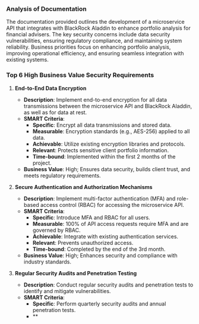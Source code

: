 ### Analysis of Documentation

The documentation provided outlines the development of a microservice API that integrates with BlackRock Aladdin to enhance portfolio analysis for financial advisers. The key security concerns include data security vulnerabilities, ensuring regulatory compliance, and maintaining system reliability. Business priorities focus on enhancing portfolio analysis, improving operational efficiency, and ensuring seamless integration with existing systems.

### Top 6 High Business Value Security Requirements

1. **End-to-End Data Encryption**
   - **Description**: Implement end-to-end encryption for all data transmissions between the microservice API and BlackRock Aladdin, as well as for data at rest.
   - **SMART Criteria**:
     - **Specific**: Encrypt all data transmissions and stored data.
     - **Measurable**: Encryption standards (e.g., AES-256) applied to all data.
     - **Achievable**: Utilize existing encryption libraries and protocols.
     - **Relevant**: Protects sensitive client portfolio information.
     - **Time-bound**: Implemented within the first 2 months of the project.
   - **Business Value**: High; Ensures data security, builds client trust, and meets regulatory requirements.

2. **Secure Authentication and Authorization Mechanisms**
   - **Description**: Implement multi-factor authentication (MFA) and role-based access control (RBAC) for accessing the microservice API.
   - **SMART Criteria**:
     - **Specific**: Introduce MFA and RBAC for all users.
     - **Measurable**: 100% of API access requests require MFA and are governed by RBAC.
     - **Achievable**: Integrate with existing authentication services.
     - **Relevant**: Prevents unauthorized access.
     - **Time-bound**: Completed by the end of the 3rd month.
   - **Business Value**: High; Enhances security and compliance with industry standards.

3. **Regular Security Audits and Penetration Testing**
   - **Description**: Conduct regular security audits and penetration tests to identify and mitigate vulnerabilities.
   - **SMART Criteria**:
     - **Specific**: Perform quarterly security audits and annual penetration tests.
     - **